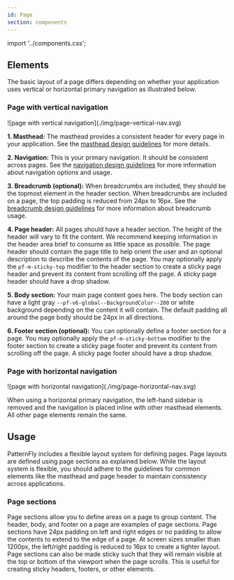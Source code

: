 ```yaml
---
id: Page
section: components
---
```


import '../components.css';

## Elements
The basic layout of a page differs depending on whether your application uses vertical or horizontal primary navigation as illustrated below.

### Page with vertical navigation

<div class="ws-docs-content-img">
![page with vertical navigation](./img/page-vertical-nav.svg)
</div>

**1. Masthead:** The masthead provides a consistent header for every page in your application. See the [masthead design guidelines](/components/masthead/design-guidelines) for more details.

**2. Navigation:** This is your primary navigation. It should be consistent across pages. See the [navigation design guidelines](/components/navigation/design-guidelines) for more information about navigation options and usage.

**3. Breadcrumb (optional):** When breadcrumbs are included, they should be the topmost element in the header section. When breadcrumbs are included on a page, the top padding is reduced from 24px to 16px. See the [breadcrumb design guidelines](/components/breadcrumb/design-guidelines) for more information about breadcrumb usage.

**4. Page header:** All pages should have a header section. The height of the header will vary to fit the content. We recommend keeping information in the header area brief to consume as little space as possible. The page header should contain the page title to help orient the user and an optional description to describe the contents of the page. You may optionally apply the `pf-m-sticky-top` modifier to the header section to create a sticky page header and prevent its content from scrolling off the page. A sticky page header should have a drop shadow.

**5. Body section:** Your main page content goes here. The body section can have a light gray `--pf-v6-global--BackgroundColor--200` or white background depending on the content it will contain. The default padding all around the page body should be 24px in all directions.

**6. Footer section (optional):** You can optionally define a footer section for a page. You may optionally apply the `pf-m-sticky-bottom` modifier to the footer section to create a sticky page footer and prevent its content from scrolling off the page. A sticky page footer should have a drop shadow.

### Page with horizontal navigation

<div class="ws-docs-content-img">
    ![page with horizontal navigation](./img/page-horizontal-nav.svg)
</div>

When using a horizontal primary navigation, the left-hand sidebar is removed and the navigation is placed inline with other masthead elements. All other page elements remain the same.

## Usage
PatternFly includes a flexible layout system for defining pages. Page layouts are defined using page sections as explained below. While the layout system is flexible, you should adhere to the guidelines for common elements like the masthead and page header to maintain consistency across applications.

### Page sections
Page sections allow you to define areas on a page to group content. The header, body, and footer on a page are examples of page sections. Page sections have 24px padding on left and right edges or no padding to allow the contents to extend to the edge of a page. At screen sizes smaller than 1200px, the left/right padding is reduced to 16px to create a tighter layout. Page sections can also be made sticky such that they will remain visible at the top or bottom of the viewport when the page scrolls. This is useful for creating sticky headers, footers, or other elements.

